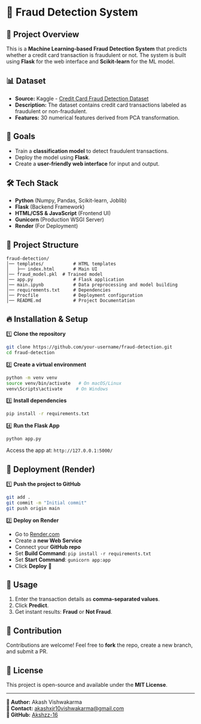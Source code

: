 # 🚀 Fraud Detection System

## 📌 Project Overview
This is a **Machine Learning-based Fraud Detection System** that predicts whether a credit card transaction is fraudulent or not. The system is built using **Flask** for the web interface and **Scikit-learn** for the ML model.

## 📊 Dataset
- **Source:** Kaggle - [Credit Card Fraud Detection Dataset](https://www.kaggle.com/mlg-ulb/creditcardfraud)
- **Description:** The dataset contains credit card transactions labeled as fraudulent or non-fraudulent.
- **Features:** 30 numerical features derived from PCA transformation.

## 🎯 Goals
- Train a **classification model** to detect fraudulent transactions.
- Deploy the model using **Flask**.
- Create a **user-friendly web interface** for input and output.

## 🛠 Tech Stack
- **Python** (Numpy, Pandas, Scikit-learn, Joblib)
- **Flask** (Backend Framework)
- **HTML/CSS & JavaScript** (Frontend UI)
- **Gunicorn** (Production WSGI Server)
- **Render** (For Deployment)

## 📂 Project Structure
```
fraud-detection/
│── templates/           # HTML templates
│   ├── index.html       # Main UI
│── fraud_model.pkl  # Trained model
│── app.py               # Flask application
│── main.ipynb           # Data preprocessing and model building
│── requirements.txt     # Dependencies
│── Procfile             # Deployment configuration
│── README.md            # Project Documentation
```

## 🔥 Installation & Setup
1️⃣ **Clone the repository**
```bash
git clone https://github.com/your-username/fraud-detection.git
cd fraud-detection
```

2️⃣ **Create a virtual environment**
```bash
python -m venv venv
source venv/bin/activate   # On macOS/Linux
venv\Scripts\activate     # On Windows
```

3️⃣ **Install dependencies**
```bash
pip install -r requirements.txt
```

4️⃣ **Run the Flask App**
```bash
python app.py
```
Access the app at: `http://127.0.0.1:5000/`

## 🚀 Deployment (Render)
1️⃣ **Push the project to GitHub**
```bash
git add .
git commit -m "Initial commit"
git push origin main
```

2️⃣ **Deploy on Render**
- Go to [Render.com](https://render.com/)
- Create a **new Web Service**
- Connect your **GitHub repo**
- Set **Build Command**: `pip install -r requirements.txt`
- Set **Start Command**: `gunicorn app:app`
- Click **Deploy** 🎉

## 🎯 Usage
1. Enter the transaction details as **comma-separated values**.
2. Click **Predict**.
3. Get instant results: **Fraud** or **Not Fraud**.

## 🤝 Contribution
Contributions are welcome! Feel free to **fork** the repo, create a new branch, and submit a PR.

## 📜 License
This project is open-source and available under the **MIT License**.

---
**🔗 Author:** Akash Vishwakarma    
**📧 Contact:** akashxjr10vishwakarma@gmail.com  
**🌟 GitHub:** [Akshzz-16](https://github.com/Akshzz-16)

